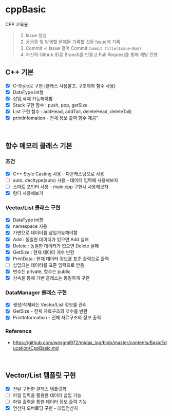 # cppBasic
CPP 교육용

> 1. Issue 생성
> 2. 궁금증 및 발생할 문제들 기록할 것들 Issue에 기록
> 3. Commit 시 Issue 걸어 Commit `Commit Title(Issue-Num)`
> 4. 자신의 Github ID로 Branch를 만들고 Pull Request를 통해 개발 진행


## C++ 기본
- [x] C-Style로 구현 (클래스 사용말고, 구조체와 함수 사용)  
- [x] DataType int형  
- [x] 삽입,삭제 가능해야함  
- [x] Stack 구현 함수 : push, pop, getSize  
- [x] List 구현 함수 : addHead, addTail, deleteHead, deleteTail)  
- [x] printInfomation - 전체 정보 출력 함수 제공"  
  
<br/>

## 함수 메모리 클래스 기본
### 조건
- [x] C++ Style Casting 사용 - 다운캐스팅으로 사용
- [ ] auto, decltype(auto) 사용 - 데이터 입력때 사용해보자
- [ ] 스마트 포인터 사용 - main.cpp 구현시 사용해보자
- [x] 람다 사용해보기
### Vector/List 클래스 구현
- [x] DataType int형  
- [x] namespace 사용  
- [x] 가변으로 데이터를 삽입가능해야함  
- [x] Add : 동일한 데이터가 있으면 Add 실패  
- [x] Delete : 동일한 데이터가 없으면 Delete 실패  
- [x] GetSize : 현재 데이터 개수 반환  
- [x] PrintData : 현재 데이터 정보를 표준 출력으로 출력  
- [ ] 삽입되는 데이터를 표준 입력으로 받음  
- [x] 변수는 private, 함수는 public  
- [x] 상속을 통해 기반 클래스는 동일하게 구현  
### DataManager 클래스 구현
- [x] 생성/삭제되는 Vector/List 정보를 관리
- [x] GetSize - 전체 자료구조의 갯수를 반환
- [x] PrintInformation - 전체 자료구조의 정보 출력

### Reference
* <https://github.com/wnsgml972/midas_log/blob/master/contents/BasicEducation/CppBasic.md>


<br/>

## Vector/List 템플릿 구현
- [x] 전날 구현한 클래스 템플릿화
- [ ] 파일 입력을 활용한 데이터 삽입 기능  
- [ ] 파일 출력을 통한 데이터 정보 출력 기능  
- [x] 연산자 오버로딩 구현 - 대입연산자
